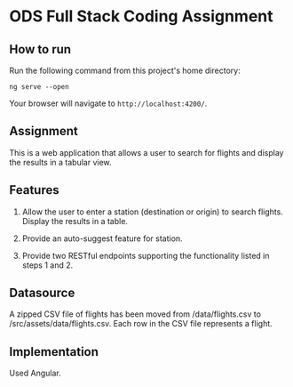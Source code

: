 # ODS Full Stack Coding Assignment

## How to run

Run the following command from this project's home directory:

```
ng serve --open
```

Your browser will navigate to `http://localhost:4200/`.

## Assignment

This is a web application that allows a user to search for flights and display the results in a tabular view.

## Features

1. Allow the user to enter a station (destination or origin) to search flights. Display the results in a table.

2. Provide an auto-suggest feature for station.

3. Provide two RESTful endpoints supporting the functionality listed in steps 1 and 2.

## Datasource

A zipped CSV file of flights has been moved from /data/flights.csv to /src/assets/data/flights.csv. Each row in the CSV file represents a flight.

## Implementation

Used Angular.